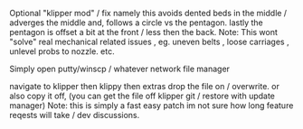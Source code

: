 Optional "klipper mod" / fix namely this avoids dented beds in the middle / adverges the middle and, follows a circle vs the pentagon. lastly the pentagon is offset a bit at the front / less then the back.
Note: This wont "solve" real mechanical related issues , eg. uneven belts , loose carriages  , unlevel probs to nozzle. etc. 

Simply open putty/winscp / whatever network file manager 

navigate to klipper then klippy then extras drop the file on / overwrite. or also copy it off, (you can get the file off klipper git / restore with update manager)
Note: this is simply a fast easy patch im not sure how long feature reqests will take / dev discussions. 
